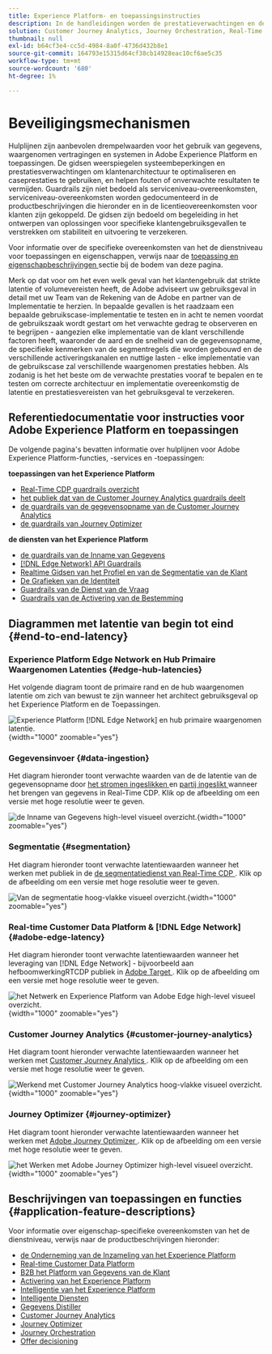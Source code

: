 ```yaml
---
title: Experience Platform- en toepassingsinstructies
description: In de handleidingen worden de prestatieverwachtingen en de gevolgen voor de componenten en services in Adobe Experience Platform en Applications gedefinieerd
solution: Customer Journey Analytics, Journey Orchestration, Real-Time Customer Data Platform
thumbnail: null
exl-id: b64cf3e4-cc5d-4984-8a0f-4736d432b8e1
source-git-commit: 164793e15315d64cf38cb14928eac10cf6ae5c35
workflow-type: tm+mt
source-wordcount: '680'
ht-degree: 1%

---
```


# Beveiligingsmechanismen

Hulplijnen zijn aanbevolen drempelwaarden voor het gebruik van gegevens, waargenomen vertragingen en systemen in Adobe Experience Platform en toepassingen. De gidsen weerspiegelen systeembeperkingen en prestatiesverwachtingen om klantenarchitectuur te optimaliseren en caseprestaties te gebruiken, en helpen fouten of onverwachte resultaten te vermijden. Guardrails zijn niet bedoeld als serviceniveau-overeenkomsten, serviceniveau-overeenkomsten worden gedocumenteerd in de productbeschrijvingen die hieronder en in de licentieovereenkomsten voor klanten zijn gekoppeld. De gidsen zijn bedoeld om begeleiding in het ontwerpen van oplossingen voor specifieke klantengebruiksgevallen te verstrekken om stabiliteit en uitvoering te verzekeren.

Voor informatie over de specifieke overeenkomsten van het de dienstniveau voor toepassingen en eigenschappen, verwijs naar de [ toepassing en eigenschapbeschrijvingen ](#application-feature-descriptions) sectie bij de bodem van deze pagina.

Merk op dat voor om het even welk geval van het klantengebruik dat strikte latentie of volumevereisten heeft, de Adobe adviseert uw gebruiksgeval in detail met uw Team van de Rekening van de Adobe en partner van de Implementatie te herzien. In bepaalde gevallen is het raadzaam een bepaalde gebruikscase-implementatie te testen en in acht te nemen voordat de gebruikszaak wordt gestart om het verwachte gedrag te observeren en te begrijpen - aangezien elke implementatie van de klant verschillende factoren heeft, waaronder de aard en de snelheid van de gegevensopname, de specifieke kenmerken van de segmentregels die worden gebouwd en de verschillende activeringskanalen en nuttige lasten - elke implementatie van de gebruikscase zal verschillende waargenomen prestaties hebben. Als zodanig is het het beste om de verwachte prestaties vooraf te bepalen en te testen om correcte architectuur en implementatie overeenkomstig de latentie en prestatiesvereisten van het gebruiksgeval te verzekeren.


## Referentiedocumentatie voor instructies voor Adobe Experience Platform en toepassingen

De volgende pagina&#39;s bevatten informatie over hulplijnen voor Adobe Experience Platform-functies, -services en -toepassingen:

**toepassingen van het Experience Platform**

* [ Real-Time CDP guardrails overzicht ](https://experienceleague.adobe.com/docs/experience-platform/rtcdp/guardrails/overview.html)
* [ het publiek dat van de Customer Journey Analytics guardrails deelt ](https://experienceleague.adobe.com/docs/analytics-platform/using/cja-components/audiences/publish.html#latency)
* [ de guardrails van de gegevensopname van de Customer Journey Analytics ](https://experienceleague.adobe.com/docs/experience-platform/sources/connectors/adobe-applications/analytics.html#what-is-the-expected-latency-for-analytics-data-on-platform%3F)
* [ de guardrails van Journey Optimizer ](https://experienceleague.adobe.com/docs/journey-optimizer/using/get-started/guardrails.html)

**de diensten van het Experience Platform**

* [ de guardrails van de Inname van Gegevens ](https://experienceleague.adobe.com/docs/experience-platform/ingestion/guardrails.html)
* [[!DNL Edge Network]  API Guardrails ](https://experienceleague.adobe.com/docs/experience-platform/edge-network-server-api/guardrails.html)
* [ Realtime Gidsen van het Profiel en van de Segmentatie van de Klant ](https://experienceleague.adobe.com/docs/experience-platform/profile/guardrails.html)
* [ De Grafieken van de Identiteit ](https://experienceleague.adobe.com/docs/experience-platform/identity/guardrails.html?lang=en)
* [ Guardrails van de Dienst van de Vraag ](https://experienceleague.adobe.com/docs/experience-platform/query/guardrails.html?lang=en)
* [ Guardrails van de Activering van de Bestemming ](https://experienceleague.adobe.com/docs/experience-platform/destinations/guardrails.html)

## Diagrammen met latentie van begin tot eind {#end-to-end-latency}

### Experience Platform Edge Network en Hub Primaire Waargenomen Latenties {#edge-hub-latencies}

Het volgende diagram toont de primaire rand en de hub waargenomen latentie om zich van bewust te zijn wanneer het architect gebruiksgeval op het Experience Platform en de Toepassingen.

![ Experience Platform [!DNL Edge Network] en hub primaire waargenomen latentie.](/help/blueprints/experience-platform/deployment/assets/aep_edge_hub_latency_v1.svg " Edge Network van het Experience Platform en hub primaire waargenomen latentie "){width="1000" zoomable="yes"}

### Gegevensinvoer {#data-ingestion}

Het diagram hieronder toont verwachte waarden van de de latentie van de gegevensopname door [ het stromen ingeslikken ](https://experienceleague.adobe.com/docs/experience-platform/ingestion/streaming/overview.html) en [ partij ingeslikt ](https://experienceleague.adobe.com/docs/experience-platform/ingestion/batch/getting-started.html?lang=en) wanneer het brengen van gegevens in Real-Time CDP. Klik op de afbeelding om een versie met hoge resolutie weer te geven.

![ de Inname van Gegevens high-level visueel overzicht.](/help/blueprints/experience-platform/deployment/assets/aep_data_flow_guardrails.svg " het Inslikken van Gegevens high-level visuele overzicht en latentiewaarden "){width="1000" zoomable="yes"}

### Segmentatie {#segmentation}

Het diagram hieronder toont verwachte latentiewaarden wanneer het werken met publiek in de [ de segmentatiedienst van Real-Time CDP ](https://experienceleague.adobe.com/docs/experience-platform/segmentation/home.html). Klik op de afbeelding om een versie met hoge resolutie weer te geven.

![ Van de segmentatie hoog-vlakke visueel overzicht.](/help/blueprints/experience-platform/deployment/assets/segmentation_guardrails.svg " de visuele overzicht en latentiewaarden van de Segmentatie op hoog niveau "){width="1000" zoomable="yes"}

### Real-time Customer Data Platform &amp; [!DNL Edge Network] {#adobe-edge-latency}

Het diagram hieronder toont verwachte latentiewaarden wanneer het leveraging van [!DNL Edge Network] - bijvoorbeeld aan hefboomwerkingRTCDP publiek in [ Adobe Target ](https://experienceleague.adobe.com/docs/experience-platform/destinations/catalog/personalization/adobe-target-connection.html?lang=en). Klik op de afbeelding om een versie met hoge resolutie weer te geven.

![ het Netwerk en Experience Platform van Adobe Edge high-level visueel overzicht.](/help/blueprints/experience-platform/deployment/assets/RTCDP_Edge_guardrails.svg " Exporterend publiek naar Adobe Target high-level visueel overzicht en latentie "){width="1000" zoomable="yes"}

### Customer Journey Analytics {#customer-journey-analytics}

Het diagram toont hieronder verwachte latentiewaarden wanneer het werken met [ Customer Journey Analytics ](https://experienceleague.adobe.com/docs/analytics-platform/using/cja-overview/cja-overview.html?lang=en). Klik op de afbeelding om een versie met hoge resolutie weer te geven.

![ Werkend met Customer Journey Analytics hoog-vlakke visueel overzicht.](/help/blueprints/experience-platform/deployment/assets/CJA_guardrails.svg " Werkend met Customer Journey Analytics hoog-vlakke visuele overzicht en latentiewaarden "){width="1000" zoomable="yes"}

### Journey Optimizer {#journey-optimizer}

Het diagram toont hieronder verwachte latentiewaarden wanneer het werken met [ Adobe Journey Optimizer ](https://experienceleague.adobe.com/docs/journey-optimizer/using/get-started/get-started.html?lang=en). Klik op de afbeelding om een versie met hoge resolutie weer te geven.

![ het Werken met Adobe Journey Optimizer high-level visueel overzicht.](/help/blueprints/experience-platform/deployment/assets/AJO_guardrails.svg " Werkend met Adobe Journey Optimizer hoog-vlakke visuele overzicht en latentiewaarden "){width="1000" zoomable="yes"}

## Beschrijvingen van toepassingen en functies {#application-feature-descriptions}

Voor informatie over eigenschap-specifieke overeenkomsten van het de dienstniveau, verwijs naar de productbeschrijvingen hieronder:

* [ de Onderneming van de Inzameling van het Experience Platform ](https://helpx.adobe.com/legal/product-descriptions/adobe-experience-platform-collection-enterprise.html)
* [ Real-time Customer Data Platform ](https://helpx.adobe.com/legal/product-descriptions/real-time-customer-data-platform.html)
* [ B2B het Platform van Gegevens van de Klant ](https://helpx.adobe.com/legal/product-descriptions/adobe-experience-platform-b2b.html)
* [ Activering van het Experience Platform ](https://helpx.adobe.com/legal/product-descriptions/adobe-experience-platform0.html)
* [ Intelligentie van het Experience Platform ](https://helpx.adobe.com/legal/product-descriptions/adobe-experience-platform-intelligence---product-description.html)
* [ Intelligente Diensten ](https://helpx.adobe.com/legal/product-descriptions/intelligent-services.html)
* [ Gegevens Distiller ](https://helpx.adobe.com/legal/product-descriptions/data-distiller.html)
* [ Customer Journey Analytics ](https://helpx.adobe.com/legal/product-descriptions/customer-journey-analytics.html)
* [ Journey Optimizer ](https://helpx.adobe.com/legal/product-descriptions/adobe-journey-optimizer.html)
* [ Journey Orchestration ](https://helpx.adobe.com/legal/product-descriptions/journey-orchestration.html)
* [ Offer decisioning ](https://helpx.adobe.com/legal/product-descriptions/offer-decisioning-app-service.html)
